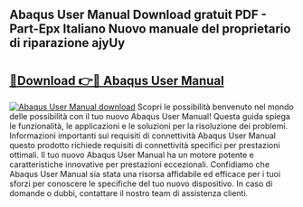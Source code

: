 ## Abaqus User Manual Download gratuit PDF - Part-Epx Italiano Nuovo manuale del proprietario di riparazione ajyUy

# <h2><a href="http://dfddpv.blite.top/?on=Abaqus+User+Manual">🔗Download 👉🔴 Abaqus User Manual</a></h2>

[![Abaqus User Manual download](https://i.imgur.com/lujVjoI.png)](http://dfddpv.blite.top/?on=Abaqus+User+Manual)
Scopri le possibilità benvenuto nel mondo delle possibilità con il tuo nuovo Abaqus User Manual! Questa guida spiega le funzionalità, le applicazioni e le soluzioni per la risoluzione dei problemi. Informazioni importanti sui requisiti di connettività Abaqus User Manual questo prodotto richiede requisiti di connettività specifici per prestazioni ottimali. Il tuo nuovo Abaqus User Manual ha un motore potente e caratteristiche innovative per prestazioni eccezionali. Confidiamo che Abaqus User Manual sia stata una risorsa affidabile ed efficace per i tuoi sforzi per conoscere le specifiche del tuo nuovo dispositivo. In caso di domande o dubbi, contattare il nostro team di assistenza clienti.

